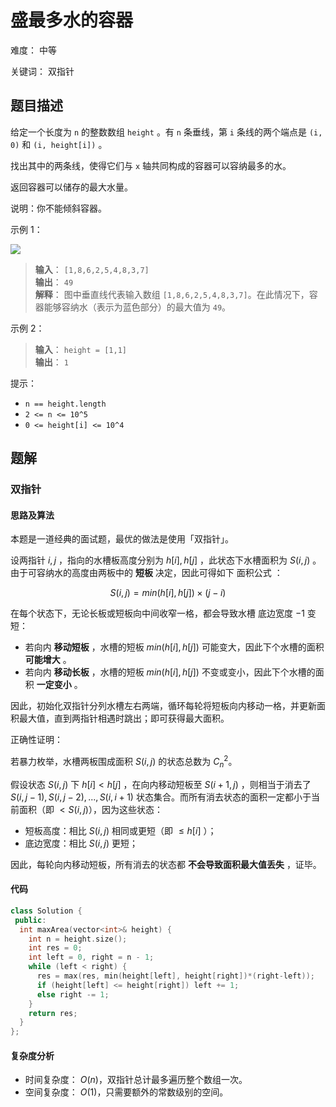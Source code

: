 # 盛最多水的容器

难度： 中等

关键词： 双指针

## 题目描述

给定一个长度为 `n` 的整数数组 `height` 。有 `n` 条垂线，第 `i` 条线的两个端点是 `(i, 0)` 和 `(i, height[i])` 。

找出其中的两条线，使得它们与 `x` 轴共同构成的容器可以容纳最多的水。

返回容器可以储存的最大水量。

说明：你不能倾斜容器。

示例 1：

![](https://aliyun-lc-upload.oss-cn-hangzhou.aliyuncs.com/aliyun-lc-upload/uploads/2018/07/25/question_11.jpg)

>**输入**： `[1,8,6,2,5,4,8,3,7]` <br>
**输出**： `49` <br>
**解释**： 图中垂直线代表输入数组 `[1,8,6,2,5,4,8,3,7]`。在此情况下，容器能够容纳水（表示为蓝色部分）的最大值为 `49`。

示例 2：

>**输入**： `height = [1,1]` <br>
**输出**： `1`

提示：

* `n == height.length`
* `2 <= n <= 10^5`
* `0 <= height[i] <= 10^4`

## 题解

### 双指针

#### 思路及算法

本题是一道经典的面试题，最优的做法是使用「双指针」。

设两指针 $i, j$ ，指向的水槽板高度分别为 $h[i], h[j]$ ，此状态下水槽面积为 $S(i, j)$ 。由于可容纳水的高度由两板中的 **短板** 决定，因此可得如下 面积公式 ：

$$
S(i, j) = min(h[i], h[j]) \times (j - i)
$$

在每个状态下，无论长板或短板向中间收窄一格，都会导致水槽 底边宽度 $−1$​ 变短：

* 若向内 **移动短板** ，水槽的短板 $min(h[i], h[j])$ 可能变大，因此下个水槽的面积 **可能增大** 。
* 若向内 **移动长板** ，水槽的短板 $min(h[i], h[j])$ 不变或变小，因此下个水槽的面积 **一定变小** 。

因此，初始化双指针分列水槽左右两端，循环每轮将短板向内移动一格，并更新面积最大值，直到两指针相遇时跳出；即可获得最大面积。

正确性证明：

若暴力枚举，水槽两板围成面积 $S(i, j)$ 的状态总数为 $C_n^2$。

假设状态 $S(i, j)$ 下 $h[i] < h[j]$ ，在向内移动短板至 $S(i + 1, j)$ ，则相当于消去了 ${S(i, j - 1), S(i, j - 2), ... , S(i, i + 1)}$ 状态集合。而所有消去状态的面积一定都小于当前面积（即 $< S(i, j)$），因为这些状态：

* 短板高度：相比 $S(i, j)$ 相同或更短（即 $\leq h[i]$ ）；
* 底边宽度：相比 $S(i, j)$ 更短；

因此，每轮向内移动短板，所有消去的状态都 **不会导致面积最大值丢失** ，证毕。

#### 代码

```cpp
class Solution {
 public:
  int maxArea(vector<int>& height) {
    int n = height.size();
    int res = 0;
    int left = 0, right = n - 1;
    while (left < right) {
      res = max(res, min(height[left], height[right])*(right-left));
      if (height[left] <= height[right]) left += 1;
      else right -= 1;
    }
    return res;
  }
};
```

#### 复杂度分析

* 时间复杂度： $O(n)$，双指针总计最多遍历整个数组一次。
* 空间复杂度： $O(1)$，只需要额外的常数级别的空间。